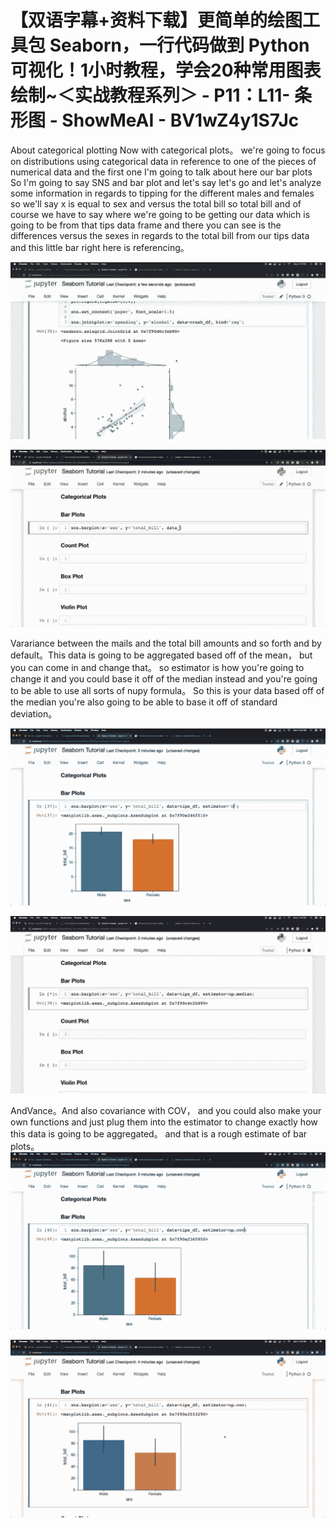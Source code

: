 # 【双语字幕+资料下载】更简单的绘图工具包 Seaborn，一行代码做到 Python 可视化！1小时教程，学会20种常用图表绘制~＜实战教程系列＞ - P11：L11- 条形图 - ShowMeAI - BV1wZ4y1S7Jc

About categorical plotting Now with categorical plots。 we're going to focus on distributions using categorical data in reference to one of the pieces of numerical data and the first one I'm going to talk about here our bar plots So I'm going to say SNS and bar plot and let's say let's go and let's analyze some information in regards to tipping for the different males and females so we'll say x is equal to sex and versus the total bill so total bill and of course we have to say where we're going to be getting our data which is going to be from that tips data frame and there you can see is the differences versus the sexes in regards to the total bill from our tips data and this little bar right here is referencing。



![](img/a061d5edff4ad08bf4f5732b742b97fe_1.png)

![](img/a061d5edff4ad08bf4f5732b742b97fe_2.png)

Varariance between the mails and the total bill amounts and so forth and by default。This data is going to be aggregated based off of the mean， but you can come in and change that。 so estimator is how you're going to change it and you could base it off of the median instead and you're going to be able to use all sorts of nupy formula。 So this is your data based off of the median you're also going to be able to base it off of standard deviation。



![](img/a061d5edff4ad08bf4f5732b742b97fe_4.png)

![](img/a061d5edff4ad08bf4f5732b742b97fe_5.png)

AndVance。And also covariance with COV， and you could also make your own functions and just plug them into the estimator to change exactly how this data is going to be aggregated。 and that is a rough estimate of bar plots。![](img/a061d5edff4ad08bf4f5732b742b97fe_7.png)

![](img/a061d5edff4ad08bf4f5732b742b97fe_8.png)